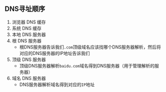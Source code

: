 ## DNS寻址顺序
1. 浏览器 DNS 缓存
2. 系统 DNS 缓存
3. 本地 DNS 服务器
4. 根 DNS 服务器
    * 根DNS服务器告诉我们`.com`顶级域名应该找哪个DNS服务器解析，然后将对应的DNS服务器的IP地址告诉我们
5. 顶级 DNS 服务器
    * 顶级DNS服务器解析`baidu.com`域名得到DNS服务器（用于管理解析的服务器）
6. 域名 DNS 服务器
    * DNS服务器解析域名得到对应的`IP`地址